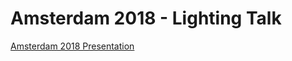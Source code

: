 # Amsterdam 2018 - Lighting Talk

[Amsterdam 2018 Presentation](https://gitpitch.com/baileye/amsterdam2018/master?grs=github&t=moon)
